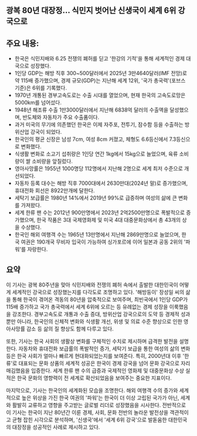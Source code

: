 ## 광복 80년 대장정… 식민지 벗어난 신생국이 세계 6위 강국으로

## 주요 내용:
*   한국은 식민지배와 6.25 전쟁의 폐허를 딛고 '한강의 기적'을 통해 세계적인 경제 대국으로 성장했다.
*   1인당 GDP는 해방 직후 300~500달러에서 2025년 3만4640달러(IMF 전망)로 약 115배 증가했으며, 경제 규모(GDP)는 지난해 세계 12위, '국가 총국력'(포브스 기준)은 6위를 기록했다.
*   1970년 개통된 경부고속도로는 수출 시대를 열었으며, 현재 한국의 고속도로망은 5000km를 넘어섰다.
*   1948년 해조류 수출 1만3000달러에서 지난해 6838억 달러의 수출액을 달성했으며, 반도체와 자동차가 주요 수출품이다.
*   과거 미국의 무기에 의존했던 한국은 이제 자주포, 전투기, 잠수함 등을 수출하는 방위산업 강국이 되었다.
*   한국인의 평균 신장은 남성 7cm, 여성 8cm 커졌고, 체형도 6.6등신에서 7.3등신으로 변화했다.
*   식생활 변화로 소고기 섭취량은 1인당 연간 1kg에서 15kg으로 늘었으며, 육류 소비량이 쌀 소비량을 앞질렀다.
*   영아사망률은 1955년 1000명당 112명에서 지난해 2명으로 세계 최저 수준으로 개선되었다.
*   자동차 등록 대수는 해방 직후 7000대에서 2630만대(2024년 말)로 증가했으며, 휴대전화 회선은 8922만개에 달한다.
*   세탁기 보급률은 1980년 14%에서 2019년 99%로 급증하며 여성의 삶에 큰 변화를 가져왔다.
*   세계 한류 팬 수는 2012년 900만명에서 2023년 2억2500만명으로 폭발적으로 증가했으며, 한국 작품은 3대 국제영화제 및 미국 4대 대중문화상에서 총 43개의 상을 수상했다.
*   한국인 해외 여행객 수는 1965년 13만명에서 지난해 2869만명으로 늘었으며, 한국 여권은 190개국 무비자 입국이 가능하여 싱가포르에 이어 일본과 공동 2위의 '파워'를 자랑한다.

## 요약
이 기사는 광복 80주년을 맞아 식민지배와 전쟁의 폐허 속에서 출발한 대한민국이 어떻게 세계적인 강국으로 성장했는지를 다각도로 조명하고 있다. '해방둥이' 장성일 씨의 삶을 통해 한국이 겪어온 격동의 80년을 압축적으로 보여주며, 최빈국에서 1인당 GDP가 115배 증가하고 국가 총국력에서 세계 6위에 오르는 등 유례없는 경제 성장을 이룩했음을 강조한다. 경부고속도로 개통과 수출 증대, 방위산업 강국으로의 도약 등 경제적 성과뿐만 아니라, 한국인의 신체적 변화와 식생활 개선, 위생 및 의료 수준 향상으로 인한 영아사망률 감소 등 삶의 질 향상도 함께 다루고 있다.

또한, 기사는 한국 사회의 생활상 변화를 구체적인 수치로 제시하며 급격한 발전을 설명한다. 자동차와 휴대전화 보급률의 폭발적인 증가, 세탁기 보급을 통한 여성의 삶의 변화 등은 한국 사회가 얼마나 빠르게 현대화되었는지를 보여준다. 특히, 2000년대 이후 '한류'로 대표되는 문화 상품의 세계적 성공은 한국이 경제 강국을 넘어 문화 강국으로 자리매김했음을 입증한다. 세계 한류 팬 수의 급증과 국제적인 영화제 및 대중문화상 수상 실적은 한국 문화의 영향력이 전 세계로 확산되었음을 보여주는 중요한 지표이다.

마지막으로, 기사는 한국인의 세계화된 모습을 조명한다. 해외 여행객 수의 증가와 세계적으로 높은 위상을 가진 한국 여권의 '파워'는 한국이 더 이상 고립된 국가가 아닌, 세계와 활발히 교류하고 영향을 주고받는 글로벌 리더로 성장했음을 시사한다. 전반적으로 이 기사는 한국이 지난 80년간 이룬 경제, 사회, 문화 전반의 놀라운 발전상을 객관적이고 균형 잡힌 시각으로 분석하며, '신생국'에서 '세계 6위 강국'으로 발돋움한 대한민국의 대장정을 성공적인 사례로 제시하고 있다.